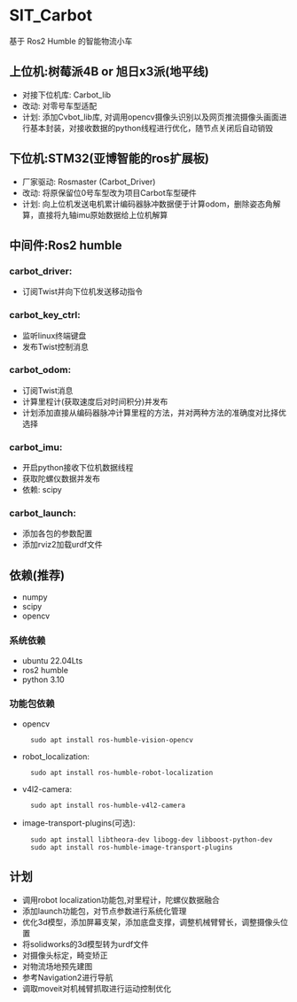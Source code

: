 # SIT_Carbot
基于 Ros2 Humble 的智能物流小车

## 上位机:树莓派4B or 旭日x3派(地平线)
- 对接下位机库: Carbot_lib
- 改动: 对零号车型适配
- 计划: 添加Cvbot_lib库, 对调用opencv摄像头识别以及网页推流摄像头画面进行基本封装，对接收数据的python线程进行优化，随节点关闭后自动销毁

## 下位机:STM32(亚博智能的ros扩展板)
- 厂家驱动: Rosmaster (Carbot_Driver)  
- 改动: 将原保留位0号车型改为项目Carbot车型硬件  
- 计划: 向上位机发送电机累计编码器脉冲数据便于计算odom，删除姿态角解算，直接将九轴imu原始数据给上位机解算

## 中间件:Ros2 humble
### carbot_driver: 
- 订阅Twist并向下位机发送移动指令

### carbot_key_ctrl:
- 监听linux终端键盘
- 发布Twist控制消息

### carbot_odom: 
- 订阅Twist消息
- 计算里程计(获取速度后对时间积分)并发布
- 计划添加直接从编码器脉冲计算里程的方法，并对两种方法的准确度对比择优选择

### carbot_imu:
- 开启python接收下位机数据线程
- 获取陀螺仪数据并发布
- 依赖: scipy

### carbot_launch:
- 添加各包的参数配置
- 添加rviz2加载urdf文件

## 依赖(推荐)
- numpy
- scipy
- opencv

### 系统依赖
- ubuntu 22.04Lts
- ros2 humble
- python 3.10

### 功能包依赖
- opencv

        sudo apt install ros-humble-vision-opencv

- robot_localization:  

        sudo apt install ros-humble-robot-localization

- v4l2-camera:  

        sudo apt install ros-humble-v4l2-camera

- image-transport-plugins(可选):  

        sudo apt install libtheora-dev libogg-dev libboost-python-dev
        sudo apt install ros-humble-image-transport-plugins


## 计划
- 调用robot localization功能包,对里程计，陀螺仪数据融合
- 添加launch功能包，对节点参数进行系统化管理
- 优化3d模型，添加屏幕支架，添加底盘支撑，调整机械臂臂长，调整摄像头位置
- 将solidworks的3d模型转为urdf文件
- 对摄像头标定，畸变矫正
- 对物流场地预先建图
- 参考Navigation2进行导航
- 调取moveit对机械臂抓取进行运动控制优化